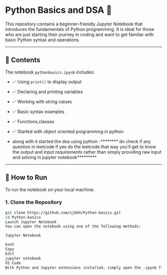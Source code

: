 # Python Basics and DSA 🐍

This repository contains a beginner-friendly Jupyter Notebook that introduces the fundamentals of Python programming. It is ideal for those who are just starting their journey in coding and want to get familiar with basic Python syntax and operations.

---

## 📘 Contents

The notebook `pythonbasics.ipynb` includes:

- ✅ Using `print()` to display output
- ✅ Declaring and printing variables
- ✅ Working with string values
- ✅ Basic syntax examples
- ✅ Functions,classes 
- ✅ Started with object oriented programming in python

- along with it started the dsa using python
-******** do check if any question in leetcode if yes do the leetcode that way you'll get to know the output and input requirements rather than simply providing raw input and solving in jupyter notebook*********
  

---

## 🧰 How to Run

To run the notebook on your local machine:

### 1. Clone the Repository

```bash
git clone https://github.com/sjk04/Python-basics.git
cd Python-basics
Launch Jupyter Notebook
You can open the notebook using one of the following methods:

Jupyter Notebook

bash
Copy
Edit
jupyter notebook
VS Code
With Python and Jupyter extensions installed, simply open the .ipynb file.
